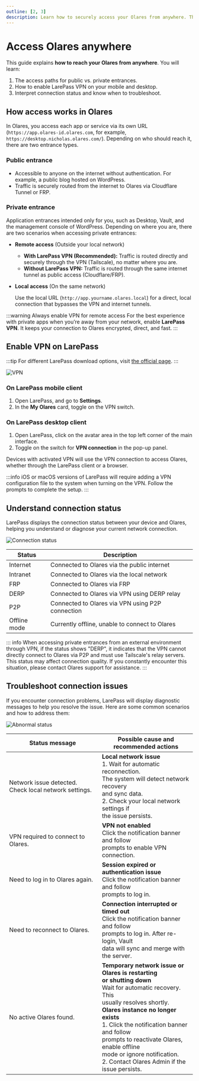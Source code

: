 ```yaml
---
outline: [2, 3]
description: Learn how to securely access your Olares from anywhere. This guide explains public vs. private entrances, when to use LarePass VPN, how to enable VPN on mobile and desktop.
---
```


# Access Olares anywhere

This guide explains **how to reach your Olares from anywhere**. You will learn:

1) The access paths for public vs. private entrances.
2) How to enable LarePass VPN on your mobile and desktop.
3) Interpret connection status and know when to troubleshoot.

## How access works in Olares

In Olares, you access each app or service via its own URL (`https://app.olares-id.olares.com`, for example, `https://desktop.nicholas.olares.com/`). Depending on who should reach it, there are two entrance types.

### Public entrance

  * Accessible to anyone on the internet without authentication. For example, a public blog hosted on WordPress.
  * Traffic is securely routed from the internet to Olares via Cloudflare Tunnel or FRP.

### Private entrance

Application entrances intended only for you, such as Desktop, Vault, and the management console of WordPress. Depending on where you are, there are two scenarios when accessing private entrances:

- **Remote access** (Outside your local network)
  - **With LarePass VPN (Recommended):** Traffic is routed directly and securely through the VPN (Tailscale), no matter where you are.
  - **Without LarePass VPN:** Traffic is routed through the same internet tunnel as public access (Cloudflare/FRP).

 - **Local access** (On the same network)
  
    Use the local URL (`http://app.yourname.olares.local`) for a direct, local connection that bypasses the VPN and internet tunnels.

:::warning Always enable VPN for remote access
For the best experience with private apps when you’re away from your network, enable **LarePass VPN**. It keeps your connection to Olares encrypted, direct, and fast.
:::

## Enable VPN on LarePass

:::tip
For different LarePass download options, visit [the official page](https://larepass.olares.com).
:::

![VPN](/images/manual/larepass/vpn.jpg)

### On LarePass mobile client
1. Open LarePass, and go to **Settings**.
2. In the **My Olares** card, toggle on the VPN switch.

### On LarePass desktop client
1. Open LarePass, click on the avatar area in the top left corner of the main interface.
2. Toggle on the switch for **VPN connection** in the pop-up panel.

Devices with activated VPN will use the VPN connection to access Olares, whether through the LarePass client or a browser.

:::info
iOS or macOS versions of LarePass will require adding a VPN configuration file to the system when turning on the VPN. Follow the prompts to complete the setup.
:::

## Understand connection status
LarePass displays the connection status between your device and Olares, helping you understand or diagnose your current network connection.

![Connection status](/images/manual/larepass/connection-status.jpg)

| Status       | Description                                      |
|--------------|--------------------------------------------------|
| Internet     | Connected to Olares via the public internet      |
| Intranet     | Connected to Olares via the local network        |
| FRP          | Connected to Olares via FRP                      |
| DERP         | Connected to Olares via VPN using DERP relay     |
| P2P          | Connected to Olares via VPN using P2P connection |
| Offline mode | Currently offline, unable to connect to Olares   |

::: info
When accessing private entrances from an external environment through VPN, if the status shows "DERP", it indicates that the VPN cannot directly connect to Olares via P2P and must use Tailscale's relay servers. This status may affect connection quality. If you constantly encounter this situation, please contact Olares support for assistance.
:::

## Troubleshoot connection issues
If you encounter connection problems, LarePass will display diagnostic messages to help you resolve the issue. Here are some common scenarios and how to address them:

![Abnormal status](/images/manual/larepass/abnormal_state.png)

| Status message                                        | Possible cause and recommended actions                                                                                                                                                                                                                                                                                                                                            |
|-------------------------------------------------------|-----------------------------------------------------------------------------------------------------------------------------------------------------------------------------------------------------------------------------------------------------------------------------------------------------------------------------------------------------------------------------------|
| Network issue detected. Check local network settings. | **Local network issue** <br> 1. Wait for automatic reconnection. <br/>The system will detect network recovery <br/>and sync data.<br/> 2. Check your local network settings if <br/>the issue persists.                                                                                                                                                                           |
| VPN required to connect to Olares.                    | **VPN not enabled** <br> Click the notification banner and follow <br/>prompts to enable VPN connection.                                                                                                                                                                                                                                                                        |
| Need to log in to Olares again.                       | **Session expired or authentication issue** <br> Click the notification banner and follow<br/> prompts to log in.                                                                                                                                                                                                                                                                 |
| Need to reconnect to Olares.                          | **Connection interrupted or timed out** <br> Click the notification banner and follow<br/> prompts to log in. After re-login, Vault <br/>data will sync and merge with the server.                                                                                                                                                                                                |
| No active Olares found.                               | **Temporary network issue or Olares is restarting<br/> or shutting down** <br> Wait for automatic recovery. This <br/>usually resolves shortly. <br> **Olares instance no longer exists** <br> 1. Click the notification banner and follow<br/> prompts to reactivate Olares, enable offline <br/>mode or ignore notification. <br> 2. Contact Olares Admin if the issue persists. |
